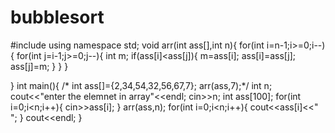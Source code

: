 # bubblesort
#include <iostream>
using namespace std;
 void arr(int ass[],int n){
     for(int i=n-1;i>=0;i--){
         for(int j=i-1;j>=0;j--){
             int m;
             if(ass[i]<ass[j]){
                m=ass[i];
                ass[i]=ass[j];
                ass[j]=m;
             }
         }
     }
     
 }
 int main(){
    /* int ass[]={2,34,54,32,56,67,7};
     arr(ass,7);*/
     int n;
     cout<<"enter the elemnet in array"<<endl;
     cin>>n;
     int ass[100];
     for(int i=0;i<n;i++){
         cin>>ass[i];
     }
     arr(ass,n);
     for(int i=0;i<n;i++){
         cout<<ass[i]<<" ";
     }
     cout<<endl;
 }
